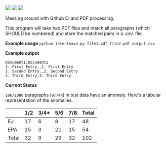 ![](https://img.shields.io/github/workflow/status/samayer12/Interleave/CI) ![](https://img.shields.io/github/languages/count/samayer12/Interleave) ![](https://img.shields.io/github/last-commit/samayer12/Interleave) 

Messing around with Github CI and PDF processing.

This program will take two PDF files and match all paragraphs (which SHOULD be numbered) and store the matched pairs in a .csv. file.

**Example usage**
`python interleave.py file1.pdf file2.pdf output.csv`

**Example output**
```
Document1,Document2
1. First Entry.,1. First Entry
2. Second Entry.,2. Second Entry
3. Third Entry,3. Third Entry
```

**Current Status**

`106/1088` paragraphs (`9/74%`) in test data have an anomaly.
Here's a tabular representation of the anomalies.

|     | 1/2 | 3/4*| 5/6 | 7/8 | Total |
|-----|-----|-----|-----|-----|-------|
|EJ   | 17  | 6   | 8   | 17  | 48    |
|EPA  | 15  | 3   | 21  | 15  | 54    |
|Total| 32  | 9   | 29  | 32  | 102   |
